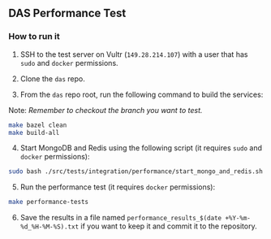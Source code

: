 ## DAS Performance Test

### How to run it

1. SSH to the test server on Vultr (`149.28.214.107`) with a user that has `sudo` and `docker` permissions.

2. Clone the `das` repo.

3. From the `das` repo root, run the following command to build the services:

Note: _Remember to checkout the branch you want to test._

```bash
make bazel clean
make build-all
```

4. Start MongoDB and Redis using the following script (it requires `sudo` and `docker` permissions):

```bash
sudo bash ./src/tests/integration/performance/start_mongo_and_redis.sh
```

5. Run the performance test (it requires `docker` permissions):

```bash
make performance-tests
```

6. Save the results in a file named `performance_results_$(date +%Y-%m-%d_%H-%M-%S).txt` if you want to keep it and commit it to the repository.

